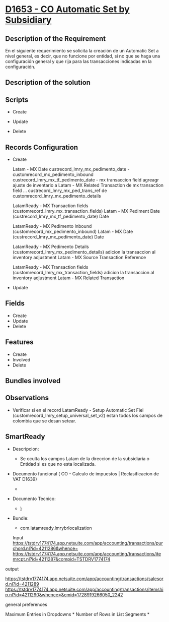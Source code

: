 # [D1653 - CO Automatic Set by Subsidiary]()

## Description of the Requirement

En el siguiente requerimiento se solicita la creación de un Automatic Set a nivel general, es decir, que no funcione por entidad, si no que se haga una configuración general y que rija para las transacciones indicadas en la configuración.



## Description of the solution


## Scripts
+ Create

+ Update


+ Delete


## Records Configuration
+ Create

    Latam - MX Date custrecord_lmry_mx_pedimento_date -  customrecord_mx_pedimento_inbound
    custrecord_lmry_mx_tf_pedimento_date - mx transaccion field
    agreagr ajuste de inventario a Latam - MX Related Transaction de mx transaction field
        	                    ... custrecord_lmry_mx_ped_trans_ref de customrecord_lmry_mx_pedimento_details

    LatamReady - MX Transaction fields (customrecord_lmry_mx_transaction_fields)
    Latam - MX Pediment Date 
    (custrecord_lmry_mx_tf_pedimento_date)
    Date

    LatamReady - MX Pedimento Inbound (customrecord_mx_pedimento_inbound)
    Latam - MX Date
    (custrecord_lmry_mx_pedimento_date)
    Date


    LatamReady - MX Pedimento Details (customrecord_lmry_mx_pedimento_details)
    adicion la transaccion al inventory adjustment Latam - MX Source Transaction Reference
    
    LatamReady - MX Transaction fields (customrecord_lmry_mx_transaction_fields)
    adicion la transaccion al inventory adjustment Latam - MX Related Transaction

+ Update
    
## Fields
+ Create
+ Update 
+ Delete

## Features
+ Create
+ Involved
+ Delete

## Bundles involved


## Observations
 
+ Verificar si en el record LatamReady - Setup Automatic Set Fiel (customrecord_lmry_setup_universal_set_v2) estan todos los campos de colombia que se desan setear.

## SmartReady

+ Descripcion:

    + Se oculta los campos Latam de la direccion de la subsidiaria o Entidad si es que no esta localizada.


+ Documento funcional ( CO - Calculo de impuestos | Reclasificacion de VAT D1639)

    + []()

+ Documento Tecnico:

    + [) ]()

+ Bundle:

    + com.latamready.lmrybrlocalization


    Input
https://tstdrv1774174.app.netsuite.com/app/accounting/transactions/purchord.nl?id=4211286&whence=
https://tstdrv1774174.app.netsuite.com/app/accounting/transactions/itemrcpt.nl?id=4211287&compid=TSTDRV1774174

output

https://tstdrv1774174.app.netsuite.com/app/accounting/transactions/salesord.nl?id=4211289
https://tstdrv1774174.app.netsuite.com/app/accounting/transactions/itemship.nl?id=4211290&whence=&cmid=1728919266050_2242



general preferences

Maximum Entries in Dropdowns *
Number of Rows in List Segments *






















